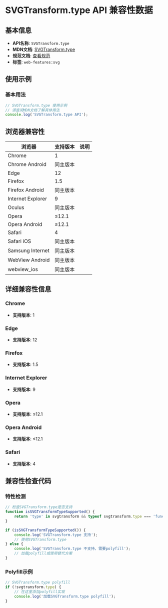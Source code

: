 # SVGTransform.type API 兼容性数据

## 基本信息

- **API名称**: `SVGTransform.type`
- **MDN文档**: [SVGTransform.type](https://developer.mozilla.org/docs/Web/API/SVGTransform/type)
- **规范文档**: [查看规范](https://svgwg.org/svg2-draft/coords.html#__svg__SVGTransform__type)
- **标签**: `web-features:svg`

## 使用示例

### 基本用法

```javascript
// SVGTransform.type 使用示例
// 请查阅MDN文档了解具体用法
console.log('SVGTransform.type API');
```

## 浏览器兼容性

| 浏览器 | 支持版本 | 说明 |
|--------|----------|------|
| Chrome | 1 |  |
| Chrome Android | 同主版本 |  |
| Edge | 12 |  |
| Firefox | 1.5 |  |
| Firefox Android | 同主版本 |  |
| Internet Explorer | 9 |  |
| Oculus | 同主版本 |  |
| Opera | ≤12.1 |  |
| Opera Android | ≤12.1 |  |
| Safari | 4 |  |
| Safari iOS | 同主版本 |  |
| Samsung Internet | 同主版本 |  |
| WebView Android | 同主版本 |  |
| webview_ios | 同主版本 |  |

## 详细兼容性信息

### Chrome

- **支持版本**: 1

### Edge

- **支持版本**: 12

### Firefox

- **支持版本**: 1.5

### Internet Explorer

- **支持版本**: 9

### Opera

- **支持版本**: ≤12.1

### Opera Android

- **支持版本**: ≤12.1

### Safari

- **支持版本**: 4

## 兼容性检查代码

### 特性检测

```javascript
// 检查SVGTransform.type是否支持
function isSVGTransformTypeSupported() {
    return 'type' in svgtransform && typeof svgtransform.type === 'function';
}

if (isSVGTransformTypeSupported()) {
    console.log('SVGTransform.type 支持');
    // 使用SVGTransform.type
} else {
    console.log('SVGTransform.type 不支持，需要polyfill');
    // 加载polyfill或使用替代方案
}
```

### Polyfill示例

```javascript
// SVGTransform.type polyfill
if (!svgtransform.type) {
    // 在这里添加polyfill实现
    console.log('加载SVGTransform.type polyfill');
}
```


